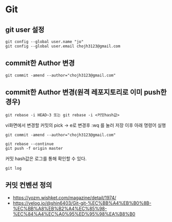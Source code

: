 # Git


## git user 설정
```
git config --global user.name "jo"
git config --global user.email chojh3123@gmail.com
```


## commit한 Author 변경
```git
git commit -amend --author="chojh3123@gmail.com"
```

## commit한 Author 변경(원격 레포지토리로 이미 push한 경우)
```
git rebase -i HEAD~3 또는 git rebase -i <커밋hash값>
```
vi화면에서 변경할 커밋의 pick -> e로 변경후 :wq 를 눌러 저장
이후 아래 명령어 실행

```
git commit -amend --author="chojh3123@gmail.com"

git rebase --continue
git push -f origin master
```

커밋 hash값은 로그를 통해 확인할 수 있다.
```
git log
```

## 커밋 컨벤션 정의
- https://yozm.wishket.com/magazine/detail/1974/
- https://velog.io/@shin6403/Git-git-%EC%BB%A4%EB%B0%8B-%EC%BB%A8%EB%B2%A4%EC%85%98-%EC%84%A4%EC%A0%95%ED%95%98%EA%B8%B0


